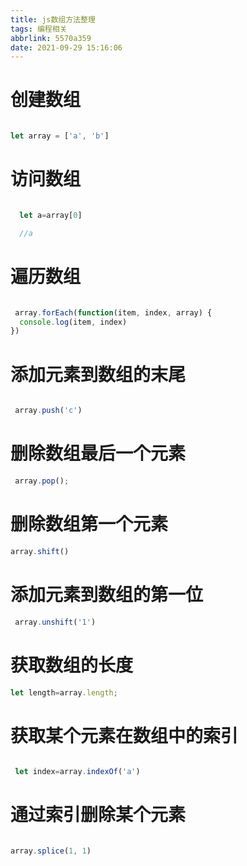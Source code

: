 ```yaml
---
title: js数组方法整理
tags: 编程相关
abbrlink: 5570a359
date: 2021-09-29 15:16:06
---
```

# 创建数组
```javascript

let array = ['a', 'b']
```
# 访问数组

```javascript

  let a=array[0]

  //a
```
# 遍历数组

```javascript

 array.forEach(function(item, index, array) {
  console.log(item, index)
})
```

# 添加元素到数组的末尾

```javascript

 array.push('c')
```
# 删除数组最后一个元素

```javascript
 array.pop();
```
#  删除数组第一个元素

```javascript
array.shift()
```
# 添加元素到数组的第一位
```javascript
 array.unshift('1')
```

# 获取数组的长度

```javascript
let length=array.length;
```

# 获取某个元素在数组中的索引

```javascript

 let index=array.indexOf('a')
```

# 通过索引删除某个元素

```javascript

array.splice(1, 1)
```